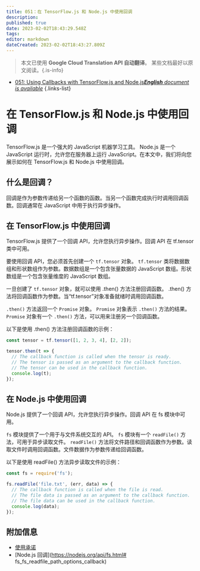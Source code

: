 ```yaml
---
title: 051：在 TensorFlow.js 和 Node.js 中使用回调
description: 
published: true
date: 2023-02-02T18:43:29.548Z
tags: 
editor: markdown
dateCreated: 2023-02-02T18:43:27.809Z
---
```


> 本文已使用 **Google Cloud Translation API 自动翻译**。
某些文档最好以原文阅读。{.is-info}



- [051: Using Callbacks with TensorFlow.js and Node.js***English** document is available*](/en/Knowledge-base/TensorFlow-js/Learning/051-using-callbacks-with-tensorflow-js-and-node-js)
{.links-list}


# 在 TensorFlow.js 和 Node.js 中使用回调

TensorFlow.js 是一个强大的 JavaScript 机器学习工具。 Node.js 是一个 JavaScript 运行时，允许您在服务器上运行 JavaScript。在本文中，我们将向您展示如何在 TensorFlow.js 和 Node.js 中使用回调。

## 什么是回调？

回调是作为参数传递给另一个函数的函数。当另一个函数完成执行时调用回调函数。回调通常在 JavaScript 中用于执行异步操作。

## 在 TensorFlow.js 中使用回调

TensorFlow.js 提供了一个回调 API，允许您执行异步操作。回调 API 在 tf.tensor 类中可用。

要使用回调 API，您必须首先创建一个 `tf.tensor` 对象。 `tf.tensor` 类将数据数组和形状数组作为参数。数据数组是一个包含张量数据的 JavaScript 数组。形状数组是一个包含张量维度的 JavaScript 数组。

一旦创建了 `tf.tensor` 对象，就可以使用 .then() 方法注册回调函数。 .then() 方法将回调函数作为参数。当“tf.tensor”对象准备就绪时调用回调函数。

`.then()` 方法返回一个 `Promise` 对象。 `Promise` 对象表示 `.then()` 方法的结果。 `Promise` 对象有一个 `.then()` 方法，可以用来注册另一个回调函数。

以下是使用 .then() 方法注册回调函数的示例：

```javascript
const tensor = tf.tensor([1, 2, 3, 4], [2, 2]);

tensor.then(t => {
  // The callback function is called when the tensor is ready.
  // The tensor is passed as an argument to the callback function.
  // The tensor can be used in the callback function.
  console.log(t);
});
```

## 在 Node.js 中使用回调

Node.js 提供了一个回调 API，允许您执行异步操作。回调 API 在 fs 模块中可用。

`fs` 模块提供了一个用于与文件系统交互的 API。 `fs` 模块有一个 `readFile()` 方法，可用于异步读取文件。 `readFile()` 方法将文件路径和回调函数作为参数。读取文件时调用回调函数。文件数据作为参数传递给回调函数。

以下是使用 readFile() 方法异步读取文件的示例：

```javascript
const fs = require('fs');

fs.readFile('file.txt', (err, data) => {
  // The callback function is called when the file is read.
  // The file data is passed as an argument to the callback function.
  // The file data can be used in the callback function.
  console.log(data);
});
```

## 附加信息

- [使用承诺](https://developer.mozilla.org/en-US/docs/Web/JavaScript/Guide/Using_promises)
- [Node.js 回调](https://nodejs.org/api/fs.html# fs_fs_readfile_path_options_callback)